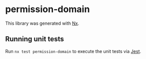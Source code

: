 # permission-domain

This library was generated with [Nx](https://nx.dev).

## Running unit tests

Run `nx test permission-domain` to execute the unit tests via [Jest](https://jestjs.io).
